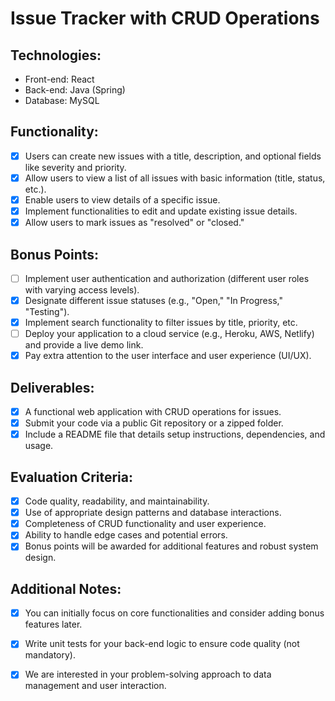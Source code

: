 ﻿
# Issue Tracker with CRUD Operations

## Technologies:

 - Front-end: React
 - Back-end: Java (Spring)
 - Database: MySQL

## Functionality:
 - [x] Users can create new issues with a title, description, and optional fields like severity and priority.
 - [x] Allow users to view a list of all issues with basic information (title, status, etc.).
 - [x] Enable users to view details of a specific issue.
 - [x] Implement functionalities to edit and update existing issue details.
 - [x] Allow users to mark issues as "resolved" or "closed."

## Bonus Points:

 - [ ] Implement user authentication and authorization (different user roles
   with varying access levels).  
 - [x] Designate different issue statuses (e.g., "Open," "In Progress," "Testing").
 - [x] Implement search functionality to filter issues by title, priority, etc.
 - [ ] Deploy your application to a cloud service (e.g., Heroku, AWS, Netlify) and provide a live demo link.
 - [x] Pay extra attention to the user interface and user experience (UI/UX).

## Deliverables:
 - [x] A functional web application with CRUD operations for issues.
 - [x] Submit your code via a public Git repository or a zipped folder.
 - [x] Include a README file that details setup instructions, dependencies, and usage.

## Evaluation Criteria:
 - [x] Code quality, readability, and maintainability.
 - [x] Use of appropriate design patterns and database interactions.
 - [x] Completeness of CRUD functionality and user experience.
 - [x] Ability to handle edge cases and potential errors.
 - [x] Bonus points will be awarded for additional features and robust system design.

## Additional Notes:

 - [x] You can initially focus on core functionalities and consider adding bonus features later.
 - [x] Write unit tests for your back-end logic to ensure code quality (not mandatory).
 - [x] We are interested in your problem-solving approach to data management and user interaction.


